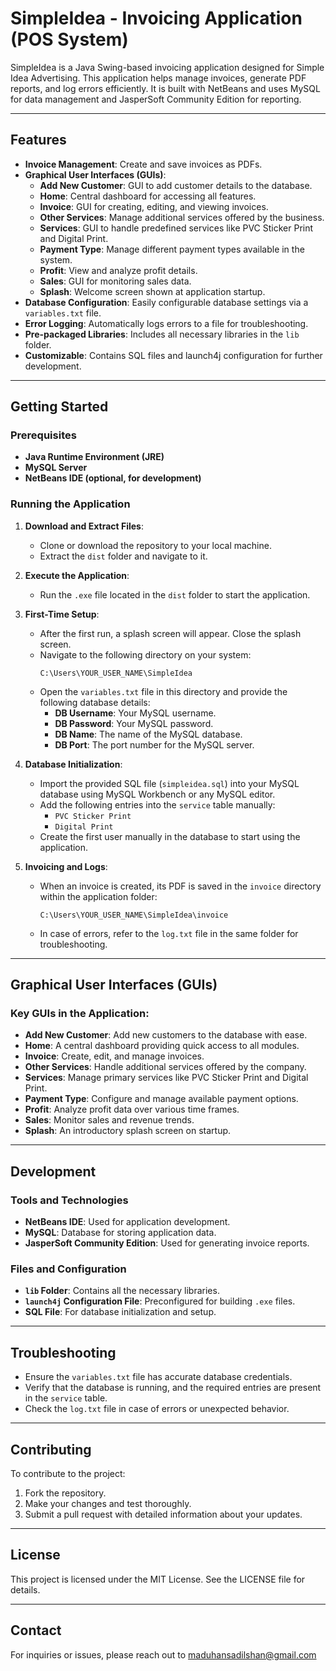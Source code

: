 # SimpleIdea - Invoicing Application (POS System)

SimpleIdea is a Java Swing-based invoicing application designed for Simple Idea Advertising. This application helps manage invoices, generate PDF reports, and log errors efficiently. It is built with NetBeans and uses MySQL for data management and JasperSoft Community Edition for reporting.

---

## Features

- **Invoice Management**: Create and save invoices as PDFs.
- **Graphical User Interfaces (GUIs)**:
  - **Add New Customer**: GUI to add customer details to the database.
  - **Home**: Central dashboard for accessing all features.
  - **Invoice**: GUI for creating, editing, and viewing invoices.
  - **Other Services**: Manage additional services offered by the business.
  - **Services**: GUI to handle predefined services like PVC Sticker Print and Digital Print.
  - **Payment Type**: Manage different payment types available in the system.
  - **Profit**: View and analyze profit details.
  - **Sales**: GUI for monitoring sales data.
  - **Splash**: Welcome screen shown at application startup.
- **Database Configuration**: Easily configurable database settings via a `variables.txt` file.
- **Error Logging**: Automatically logs errors to a file for troubleshooting.
- **Pre-packaged Libraries**: Includes all necessary libraries in the `lib` folder.
- **Customizable**: Contains SQL files and launch4j configuration for further development.

---

## Getting Started

### Prerequisites
- **Java Runtime Environment (JRE)**
- **MySQL Server**
- **NetBeans IDE (optional, for development)**

### Running the Application

1. **Download and Extract Files**:
   - Clone or download the repository to your local machine.
   - Extract the `dist` folder and navigate to it.

2. **Execute the Application**:
   - Run the `.exe` file located in the `dist` folder to start the application.

3. **First-Time Setup**:
   - After the first run, a splash screen will appear. Close the splash screen.
   - Navigate to the following directory on your system:
     ```
     C:\Users\YOUR_USER_NAME\SimpleIdea
     ```
   - Open the `variables.txt` file in this directory and provide the following database details:
     - **DB Username**: Your MySQL username.
     - **DB Password**: Your MySQL password.
     - **DB Name**: The name of the MySQL database.
     - **DB Port**: The port number for the MySQL server.

4. **Database Initialization**:
   - Import the provided SQL file (`simpleidea.sql`) into your MySQL database using MySQL Workbench or any MySQL editor.
   - Add the following entries into the `service` table manually:
     - `PVC Sticker Print`
     - `Digital Print`
   - Create the first user manually in the database to start using the application.

5. **Invoicing and Logs**:
   - When an invoice is created, its PDF is saved in the `invoice` directory within the application folder:
     ```
     C:\Users\YOUR_USER_NAME\SimpleIdea\invoice
     ```
   - In case of errors, refer to the `log.txt` file in the same folder for troubleshooting.

---

## Graphical User Interfaces (GUIs)

### Key GUIs in the Application:
- **Add New Customer**: Add new customers to the database with ease.
- **Home**: A central dashboard providing quick access to all modules.
- **Invoice**: Create, edit, and manage invoices.
- **Other Services**: Handle additional services offered by the company.
- **Services**: Manage primary services like PVC Sticker Print and Digital Print.
- **Payment Type**: Configure and manage available payment options.
- **Profit**: Analyze profit data over various time frames.
- **Sales**: Monitor sales and revenue trends.
- **Splash**: An introductory splash screen on startup.

---

## Development

### Tools and Technologies
- **NetBeans IDE**: Used for application development.
- **MySQL**: Database for storing application data.
- **JasperSoft Community Edition**: Used for generating invoice reports.

### Files and Configuration
- **`lib` Folder**: Contains all the necessary libraries.
- **`launch4j` Configuration File**: Preconfigured for building `.exe` files.
- **SQL File**: For database initialization and setup.

---

## Troubleshooting

- Ensure the `variables.txt` file has accurate database credentials.
- Verify that the database is running, and the required entries are present in the `service` table.
- Check the `log.txt` file in case of errors or unexpected behavior.

---

## Contributing

To contribute to the project:
1. Fork the repository.
2. Make your changes and test thoroughly.
3. Submit a pull request with detailed information about your updates.

---

## License

This project is licensed under the MIT License. See the LICENSE file for details.

---

## Contact

For inquiries or issues, please reach out to maduhansadilshan@gmail.com

